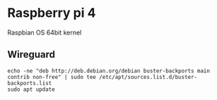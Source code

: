 # Raspberry pi 4
Raspbian OS 64bit
kernel 

## Wireguard

```
echo -ne "deb http://deb.debian.org/debian buster-backports main contrib non-free" | sudo tee /etc/apt/sources.list.d/buster-backports.list
sudo apt update

```
<!--stackedit_data:
eyJoaXN0b3J5IjpbLTc2NDg0ODMyOSwzMzg4MTM5NDRdfQ==
-->